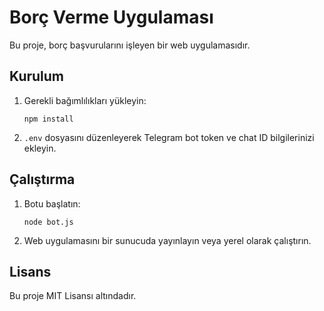 # Borç Verme Uygulaması
Bu proje, borç başvurularını işleyen bir web uygulamasıdır.

## Kurulum
1. Gerekli bağımlılıkları yükleyin:
    ```
    npm install
    ```
2. `.env` dosyasını düzenleyerek Telegram bot token ve chat ID bilgilerinizi ekleyin.

## Çalıştırma
1. Botu başlatın:
    ```
    node bot.js
    ```

2. Web uygulamasını bir sunucuda yayınlayın veya yerel olarak çalıştırın.

## Lisans
Bu proje MIT Lisansı altındadır.